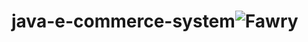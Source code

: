 # java-e-commerce-system![Fawry](https://github.com/user-attachments/assets/79611d99-9c58-4b98-8b36-5191afcd7a17)
